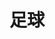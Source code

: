---
title: "足球"
ShowToc: false
noList: true
cover:
    image: FCB.jpg
    alt: "Força Barça"
    relative: true
summary: 我不知道以后还会不会再有那么一支2010-2011赛季的巴萨
weight: 4
---